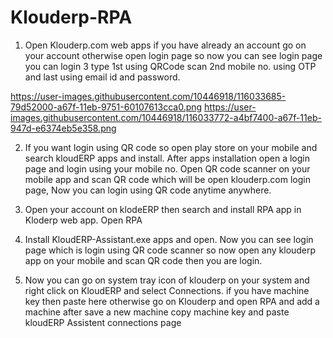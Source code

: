 # Klouderp-RPA
1. Open Klouderp.com web apps if you have already an account go on your account otherwise open login page so now you can see login page you can login 3 type 1st using QRCode scan    2nd mobile no. using OTP and last using email id and password.

https://user-images.githubusercontent.com/10446918/116033685-79d52000-a67f-11eb-9751-60107613cca0.png
https://user-images.githubusercontent.com/10446918/116033772-a4bf7400-a67f-11eb-947d-e6374eb5e358.png

2. If you want login using QR code so open play store on your mobile and search kloudERP apps and install. After apps installation open a login page and login using your mobile      no. Open QR code scanner on your mobile app and scan QR code which will be open klouderp.com login page, Now you can login using QR code anytime anywhere.

3. Open your account on klodeERP then search and install RPA app in Kloderp web app. Open RPA

4. Install KloudERP-Assistant.exe apps and open. Now you can see login page which is login using QR code scanner so now open any klouderp app on your mobile and scan QR code then    you are login.
5. Now you can go on system tray icon of klouderp on your system and right click on KloudERP and select Connections. if you have machine key then paste here otherwise go on          Klouderp and open RPA and add a machine after save a new machine copy machine key and paste kloudERP Assistent connections page

